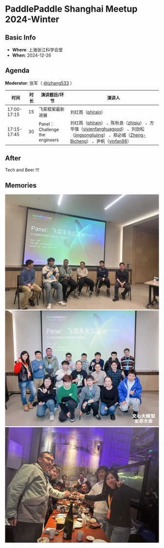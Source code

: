 # PaddlePaddle Shanghai Meetup 2024-Winter

## Basic Info

- **Where**: 上海张江科学会堂
- **When**: 2024-12-26

## Agenda

**Moderator**: 张军（ [@jzhang533](https://github.com/jzhang533) ）

| 时间        | 时长 | 演讲题目/环节                | 演讲人                                                       |
| ----------- | ---- | ----------------------------- | ------------------------------------------------------------ |
| 17:00-17:15 | 15   | 飞桨框架最新进展              | 刘红雨（[phlrain](https://github.com/phlrain)）               |
| 17:15-17:45 | 30   | Panel：Challenge the engineers         | 刘红雨（[phlrain](https://github.com/phlrain)） 、陈秋良（[zhiqiu](https://github.com/zhiqiu)） 、方华强（[vivienfanghuagood](https://github.com/vivienfanghuagood)） 、刘劲松（[jingsongliujing](https://github.com/jingsongliujing)） 、郑必城（[Zheng-Bicheng](https://github.com/Zheng-Bicheng)） 、尹帆（[yinfan98](https://github.com/yinfan98)）                                |

## After

Tech and Beer !!!

## Memories
![](images/01.jpg)
![](images/02.jpg)
![](images/03.jpg)



